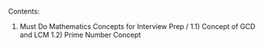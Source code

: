 Contents:
1) Must Do Mathematics Concepts for Interview Prep
/
1.1) Concept of GCD and LCM
1.2) Prime Number Concept
